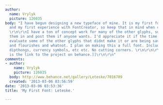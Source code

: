 ```yaml
---
author:
  name: Vrylyk
  picture: 126035
body: "I have begun designing a new typeface of mine. It is my first font ever made
  and my first experience with FontCreator, so keep that in mind when critiquing.
  \r\n\r\nI have a ton of concept work for many of the other glyphs, so I could scan
  them in and post them if anyone wants. I'd appreciate it if the time was taken to
  evaluate some of the other glyphs that didnt make it or are being saved for alternates
  and flourishes and whatnot. I plan on making this a full font. Including diacritics,
  dipthongs, currency symbols, etc etc. No cutting corners. \r\n\r\n\r\n[[www.behance.net/gallery/Leteske/7016789|Here
  is the link to the project on behance.]]\r\n\r\n"
comments:
- author:
    name: Vrylyk
    picture: 126035
  body: http://www.behance.net/gallery/Leteske/7016789
  created: '2013-03-06 03:56:59'
date: '2013-03-06 03:53:36'
title: 'My First Font: Leteske.'

---
```

